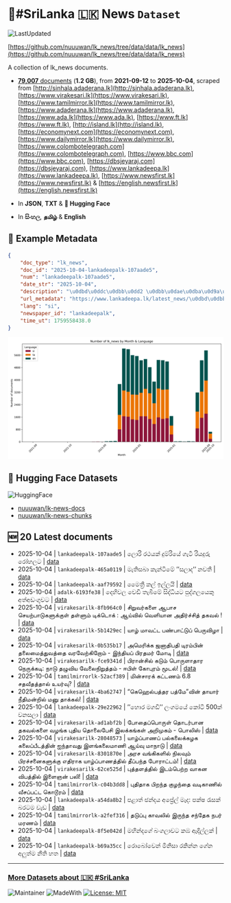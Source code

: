 # 📄#SriLanka 🇱🇰 News `Dataset`

![LastUpdated](https://img.shields.io/badge/last_updated-2025--10--04_13:00:02-green)

[https://github.com/nuuuwan/lk_news/tree/data/data/lk_news](https://github.com/nuuuwan/lk_news/tree/data/data/lk_news)

A collection of lk_news documents.

- [**79,007** documents](https://github.com/nuuuwan/lk_news/tree/data/data/lk_news) (**1.2 GB**), from **2021-09-12** to **2025-10-04**, scraped from [http://sinhala.adaderana.lk](http://sinhala.adaderana.lk), [https://www.virakesari.lk](https://www.virakesari.lk), [https://www.tamilmirror.lk](https://www.tamilmirror.lk), [https://www.adaderana.lk](https://www.adaderana.lk), [https://www.ada.lk](https://www.ada.lk), [https://www.ft.lk](https://www.ft.lk), [http://island.lk](http://island.lk), [https://economynext.com](https://economynext.com), [https://www.dailymirror.lk](https://www.dailymirror.lk), [https://www.colombotelegraph.com](https://www.colombotelegraph.com), [https://www.bbc.com](https://www.bbc.com), [https://dbsjeyaraj.com](https://dbsjeyaraj.com), [https://www.lankadeepa.lk](https://www.lankadeepa.lk), [https://www.newsfirst.lk](https://www.newsfirst.lk) & [https://english.newsfirst.lk](https://english.newsfirst.lk)

- In **JSON**, **TXT** & **🤗 Hugging Face**

- In **සිංහල**, **தமிழ்** & **English**

## 📝 Example Metadata

```json
{
    "doc_type": "lk_news",
    "doc_id": "2025-10-04-lankadeepalk-107aade5",
    "num": "lankadeepalk-107aade5",
    "date_str": "2025-10-04",
    "description": "\u0dbd\u0ddc\u0dbb\u0dd2 \u0dbb\u0dae\u0dba\u0d9a\u0dca \u0daf\u0dd4\u0db8\u0dca\u0dbb\u0dd2\u0dba\u0dda \u0d9c\u0dd0\u0da7\u0dd3 \u0dbb\u0dd2\u0dba\u0daf\u0dd4\u0dbb\u0dd4 \u0dbb\u0ddd\u0dc4\u0dbd\u0da7",
    "url_metadata": "https://www.lankadeepa.lk/latest_news/\u0dbd\u0dbb-\u0dbb\u0dae\u0dba\u0d9a-\u0daf\u0db8\u0dbb\u0dba-\u0d9c\u0da7-\u0dbb\u0dba\u0daf\u0dbb-\u0dbb\u0dc4\u0dbd\u0da7/1-680725",
    "lang": "si",
    "newspaper_id": "lankadeepalk",
    "time_ut": 1759558438.0
}
```

![Chart](https://raw.githubusercontent.com/nuuuwan/lk_news/refs/heads/data/data/lk_news/docs_by_month_and_lang.png)

## 🤗 Hugging Face Datasets

![HuggingFace](https://img.shields.io/badge/-HuggingFace-FDEE21?style=for-the-badge&logo=HuggingFace)

- [nuuuwan/lk-news-docs](https://huggingface.co/datasets/nuuuwan/lk-news-docs)
- [nuuuwan/lk-news-chunks](https://huggingface.co/datasets/nuuuwan/lk-news-chunks)

## 🆕 20 Latest documents

- 2025-10-04 | `lankadeepalk-107aade5` | ලොරි රථයක් දුම්රියේ ගැටී රියදුරු රෝහලට | [data](https://github.com/nuuuwan/lk_news/tree/data/data/lk_news/2020s/2025/2025-10-04-lankadeepalk-107aade5)
- 2025-10-04 | `lankadeepalk-465a0119` | මැතිසබා  කැන්ටිමේ ’’සලාද’’  නවතී | [data](https://github.com/nuuuwan/lk_news/tree/data/data/lk_news/2020s/2025/2025-10-04-lankadeepalk-465a0119)
- 2025-10-04 | `lankadeepalk-aaf79592` | මෛත්‍රී කල් ඉල්ලයි | [data](https://github.com/nuuuwan/lk_news/tree/data/data/lk_news/2020s/2025/2025-10-04-lankadeepalk-aaf79592)
- 2025-10-04 | `adalk-6193fe38` | දෙහිවල වෙඩි තැබීමේ සිද්ධියට පුද්ගලයෙකු අත්අඩංගුවට | [data](https://github.com/nuuuwan/lk_news/tree/data/data/lk_news/2020s/2025/2025-10-04-adalk-6193fe38)
- 2025-10-04 | `virakesarilk-8fb964c0` | சிறுவர்களை ஆபாச செயற்பாடுகளுக்குள் தள்ளும் டிக்டொக் : ஆய்வில் வெளியான அதிர்ச்சித் தகவல் ! | [data](https://github.com/nuuuwan/lk_news/tree/data/data/lk_news/2020s/2025/2025-10-04-virakesarilk-8fb964c0)
- 2025-10-04 | `virakesarilk-5b1429ec` | யாழ் மாவட்ட பண்பாட்டுப் பெருவிழா | [data](https://github.com/nuuuwan/lk_news/tree/data/data/lk_news/2020s/2025/2025-10-04-virakesarilk-5b1429ec)
- 2025-10-04 | `virakesarilk-0b535b17` | அமெரிக்க ஜனாதிபதி டிரம்பின் தலைமைத்துவத்தை வரவேற்கிறோம் - இந்தியப் பிரதமர் மோடி | [data](https://github.com/nuuuwan/lk_news/tree/data/data/lk_news/2020s/2025/2025-10-04-virakesarilk-0b535b17)
- 2025-10-04 | `virakesarilk-fce9341d` | பிரான்சில் கடும் பொருளாதார நெருக்கடி: நாடு தழுவிய வேலைநிறுத்தம் - ஈபிள் கோபுரம் மூடல்! | [data](https://github.com/nuuuwan/lk_news/tree/data/data/lk_news/2020s/2025/2025-10-04-virakesarilk-fce9341d)
- 2025-10-04 | `tamilmirrorlk-52acf389` | மின்சாரக் கட்டணம் 6.8 சதவீதத்தால் உயர்வு? | [data](https://github.com/nuuuwan/lk_news/tree/data/data/lk_news/2020s/2025/2025-10-04-tamilmirrorlk-52acf389)
- 2025-10-04 | `virakesarilk-4ba62747` | “கெஹெல்பத்தர பத்மே”வின் தாயார் நீதிமன்றில் மனு தாக்கல்! | [data](https://github.com/nuuuwan/lk_news/tree/data/data/lk_news/2020s/2025/2025-10-04-virakesarilk-4ba62747)
- 2025-10-04 | `lankadeepalk-29e22962` | ’’හොර මගඩි’’ ලංගමයේ කෝටි 500ක් වනසලා | [data](https://github.com/nuuuwan/lk_news/tree/data/data/lk_news/2020s/2025/2025-10-04-lankadeepalk-29e22962)
- 2025-10-04 | `virakesarilk-ad1abf2b` | போதைப்பொருள் தொடர்பான தகவல்களை வழங்க புதிய தொலைபேசி இலக்கங்கள் அறிமுகம் - பொலிஸ் | [data](https://github.com/nuuuwan/lk_news/tree/data/data/lk_news/2020s/2025/2025-10-04-virakesarilk-ad1abf2b)
- 2025-10-04 | `virakesarilk-28048573` | யாழ்ப்பாணப் பல்கலைக்கழக கலைப்பீடத்தின் ஐந்தாவது இளங்கலைமாணி ஆய்வு மாநாடு | [data](https://github.com/nuuuwan/lk_news/tree/data/data/lk_news/2020s/2025/2025-10-04-virakesarilk-28048573)
- 2025-10-04 | `virakesarilk-8301870e` | அரச வங்கிகளில் நிலவும் பிரச்சனைகளுக்கு எதிராக யாழ்ப்பாணத்தில் தீப்பந்த போராட்டம்! | [data](https://github.com/nuuuwan/lk_news/tree/data/data/lk_news/2020s/2025/2025-10-04-virakesarilk-8301870e)
- 2025-10-04 | `virakesarilk-62ce525d` | புத்தளத்தில் இடம்பெற்ற வாகன விபத்தில் இளைஞன் பலி! | [data](https://github.com/nuuuwan/lk_news/tree/data/data/lk_news/2020s/2025/2025-10-04-virakesarilk-62ce525d)
- 2025-10-04 | `tamilmirrorlk-c04b3dd8` | புதிதாக பிறந்த குழந்தை வடிகாணில் வீசப்பட்ட கொடூரம் | [data](https://github.com/nuuuwan/lk_news/tree/data/data/lk_news/2020s/2025/2025-10-04-tamilmirrorlk-c04b3dd8)
- 2025-10-04 | `lankadeepalk-a54da8b2` | පළාත්  ඡන්දය අප්‍රේල්  මැද: පක්ෂ රැසක් බරටම වැඩ | [data](https://github.com/nuuuwan/lk_news/tree/data/data/lk_news/2020s/2025/2025-10-04-lankadeepalk-a54da8b2)
- 2025-10-04 | `tamilmirrorlk-a2fef316` | தடுப்பு காவலில் இருந்த சந்தேக நபர் மரணம் | [data](https://github.com/nuuuwan/lk_news/tree/data/data/lk_news/2020s/2025/2025-10-04-tamilmirrorlk-a2fef316)
- 2025-10-04 | `lankadeepalk-8f5e042d` | මහින්දගේ බංගලාවට කඹ ඇදිල්ලක් | [data](https://github.com/nuuuwan/lk_news/tree/data/data/lk_news/2020s/2025/2025-10-04-lankadeepalk-8f5e042d)
- 2025-10-04 | `lankadeepalk-b69a35cc` | රොබෝවෙන් මිනිසා රකින්න ගේන අලුත්ම නීති හත | [data](https://github.com/nuuuwan/lk_news/tree/data/data/lk_news/2020s/2025/2025-10-04-lankadeepalk-b69a35cc)

---

### [More Datasets about 🇱🇰 #SriLanka](https://github.com/nuuuwan/lk_datasets)

![Maintainer](https://img.shields.io/badge/maintainer-nuuuwan-red)
![MadeWith](https://img.shields.io/badge/made_with-python-blue)
[![License: MIT](https://img.shields.io/badge/License-MIT-yellow.svg)](https://opensource.org/licenses/MIT)
